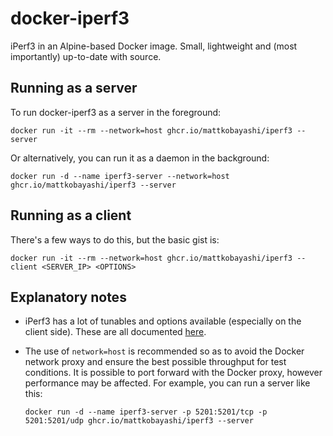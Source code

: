 # docker-iperf3

iPerf3 in an Alpine-based Docker image. Small, lightweight and (most importantly) up-to-date with source.

## Running as a server

To run docker-iperf3 as a server in the foreground:

`docker run -it --rm --network=host ghcr.io/mattkobayashi/iperf3 --server`

Or alternatively, you can run it as a daemon in the background:

`docker run -d --name iperf3-server --network=host ghcr.io/mattkobayashi/iperf3 --server`

## Running as a client

There's a few ways to do this, but the basic gist is:

`docker run -it --rm --network=host ghcr.io/mattkobayashi/iperf3 --client <SERVER_IP> <OPTIONS>`

## Explanatory notes

- iPerf3 has a lot of tunables and options available (especially on the client side). These are all documented [here](https://iperf.fr/iperf-doc.php#3doc).

- The use of `network=host` is recommended so as to avoid the Docker network proxy and ensure the best possible throughput for test conditions. It is possible to port forward with the Docker proxy, however performance may be affected. For example, you can run a server like this:

   `docker run -d --name iperf3-server -p 5201:5201/tcp -p 5201:5201/udp ghcr.io/mattkobayashi/iperf3 --server`
